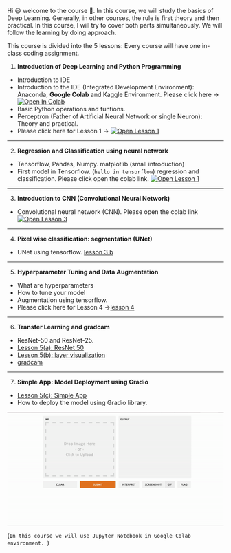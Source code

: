 
Hi 😃 welcome to the course 👻.
In this course, we will study the basics of Deep Learning. Generally, in other courses, the rule is first theory and then practical. In this course, I will try to cover both parts simultaneously. We will follow the learning by doing approach.

This course is divided into the 5 lessons: Every course will have one in-class coding assignment.  

1. **Introduction of Deep Learning and Python Programming** 
- Introduction to IDE 
- Introduction to the IDE (Integrated Development Environment): Anaconda, **Google Colab** and Kaggle Environment. Please click here -> [![Open In Colab](https://colab.research.google.com/assets/colab-badge.svg)](https://colab.research.google.com/drive/1Qq5bEuCC8kRjKMidPuakuGKD9vkGCgKy?usp=sharing)
- Basic Python operations and funtions. 
- Perceptron (Father of Artificial Neural Network or single Neuron): Theory and practical. 
- Please click here for Lesson 1 -> [![Open Lesson 1](https://colab.research.google.com/assets/colab-badge.svg)](https://colab.research.google.com/drive/1mA6NDQjVKX5SU7a6n1uBXsX9QXtQjZzg?usp=sharing) 


--------------------------------------------------------------
2. **Regression and Classification using neural network**
- Tensorflow, Pandas, Numpy. matplotlib (small introduction)
- First model in Tensorflow. (`hello in tensorflow`) regression and classification. Please click open the colab link.
[![Open Lesson 1](https://colab.research.google.com/assets/colab-badge.svg)](https://colab.research.google.com/drive/1DkqABWgCNfdm-6PTVsOoVt4bwsm2FPyI?usp=sharing)

--------------------------------------------------------------

3. **Introduction to CNN (Convolutional Neural Network)**
- Convolutional neural network (CNN). Please open the colab link 
[![Open Lesson 3](https://colab.research.google.com/assets/colab-badge.svg)](https://colab.research.google.com/drive/1b5NNpnUBQYPORI41nJGznUAQx_TjsrmY?usp=sharing) 

--------------------------------------------------------------

4. **Pixel wise classification: segmentation (UNet)**
- UNet using tensorflow. 
[lesson 3 b](https://www.kaggle.com/sumitai/lung-segmentation-from-chest-x-ray-dataset?scriptVersionId=54480345)

--------------------------------------------------------------

5. **Hyperparameter Tuning and Data Augmentation**
- What are hyperparameters 
- How to tune your model 
- Augmentation using tensorflow. 
- Please click here for Lesson 4 ->[lesson 4](https://colab.research.google.com/drive/1JI-2hV3T2DSRbvSSx9qQLUbZzISo2PAw?usp=sharing)

--------------------------------------------------------------

6. **Transfer Learning and gradcam**
- ResNet-50 and ResNet-25. 
- [Lesson 5(a): ResNet 50](https://colab.research.google.com/drive/1C_naovUBb9Gmavs-xjlWiu1RiNAZy76r?usp=sharing)
- [Lesson 5(b): layer visualization ](https://colab.research.google.com/drive/10-6L4DGPflyO_BT5KSPKPrGjc70aWETm?usp=sharing)
- [gradcam](https://colab.research.google.com/github/keras-team/keras-io/blob/master/examples/vision/ipynb/grad_cam.ipynb#scrollTo=ukGzvpJfxtax)

--------------------------------------------------------------

7. **Simple App: Model Deployment using Gradio**
- [Lesson 5(c): Simple App](https://colab.research.google.com/drive/1B-_kWaaxGbRL1OKy29-lhghoB2tJ_Tws?usp=sharing)
- How to deploy the model using Gradio library. 
<img align="center" src="ezgif.com-gif-maker%20(1).gif" width="800" />

(`In this course we will use Jupyter Notebook in Google Colab environment. `)
